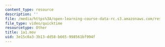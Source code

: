 ```yaml
---
content_type: resource
description: ''
file: /media/https%3A/open-learning-course-data-rc.s3.amazonaws.com/res-21g-01-kana-spring-2010/3e15c0a33b13dd58b665998561bf994f_1a1.mov
file_type: video/quicktime
resourcetype: Other
title: 1a1.mov
uid: 3e15c0a3-3b13-dd58-b665-998561bf994f
---
```

